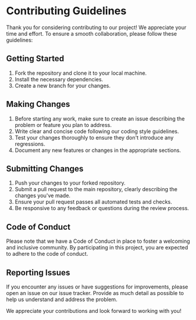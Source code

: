 # Contributing Guidelines

Thank you for considering contributing to our project! We appreciate your time and effort. To ensure a smooth collaboration, please follow these guidelines:

## Getting Started

1. Fork the repository and clone it to your local machine.
2. Install the necessary dependencies.
3. Create a new branch for your changes.

## Making Changes

1. Before starting any work, make sure to create an issue describing the problem or feature you plan to address.
2. Write clear and concise code following our coding style guidelines.
3. Test your changes thoroughly to ensure they don't introduce any regressions.
4. Document any new features or changes in the appropriate sections.

## Submitting Changes

1. Push your changes to your forked repository.
2. Submit a pull request to the main repository, clearly describing the changes you've made.
3. Ensure your pull request passes all automated tests and checks.
4. Be responsive to any feedback or questions during the review process.

## Code of Conduct

Please note that we have a Code of Conduct in place to foster a welcoming and inclusive community. By participating in this project, you are expected to adhere to the code of conduct.

## Reporting Issues

If you encounter any issues or have suggestions for improvements, please open an issue on our issue tracker. Provide as much detail as possible to help us understand and address the problem.

We appreciate your contributions and look forward to working with you!
